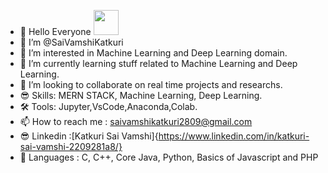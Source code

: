 - 👋 Hello Everyone <span> <img src="https://i.pinimg.com/originals/b9/37/12/b9371273ae94a946e92074d1b9696680.gif" width="40" height="40" /> </span>
- 🤗 I’m @SaiVamshiKatkuri
- 👀 I’m interested in  Machine Learning and Deep Learning domain.
- 🌱 I’m currently learning stuff related to Machine Learning and Deep Learning.
- 💞️ I’m looking to collaborate on real time projects and researchs.
- 😎 Skills: MERN STACK, Machine Learning, Deep Learning.
- 🛠 Tools: Jupyter,VsCode,Anaconda,Colab.
- 📫 How to reach me : saivamshikatkuri2809@gmail.com
- 😎 Linkedin :[Katkuri Sai Vamshi]{https://www.linkedin.com/in/katkuri-sai-vamshi-2209281a8/}
- 🧐 Languages : C, C++, Core Java, Python, Basics of Javascript and PHP


<!---
SaiVamshiKatkuri/SaiVamshiKatkuri is a ✨ special ✨ repository because its `README.md` (this file) appears on your GitHub profile.
You can click the Preview link to take a look at your changes.
--->
